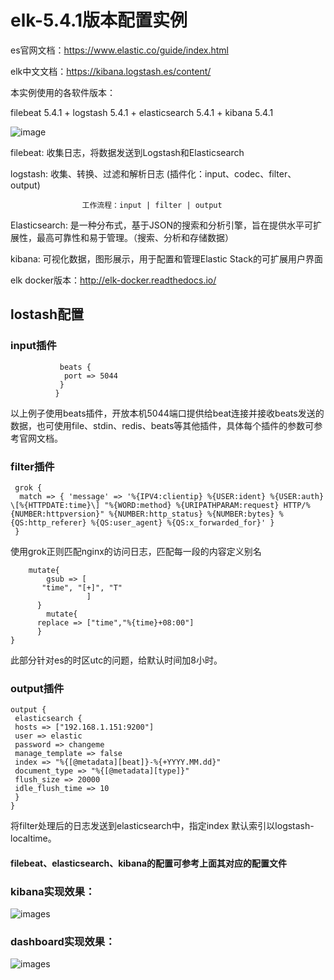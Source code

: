 # elk-5.4.1版本配置实例

es官网文档：https://www.elastic.co/guide/index.html

elk中文文档：https://kibana.logstash.es/content/

本实例使用的各软件版本：

filebeat 5.4.1 + logstash 5.4.1 + elasticsearch 5.4.1 + kibana 5.4.1
 
 ![image](https://github.com/xiaoxiamin/elk-Configuration-instance/blob/master/picture/QQ%CD%BC%C6%AC20170620160929.png)
 
 filebeat: 收集日志，将数据发送到Logstash和Elasticsearch
 
 logstash: 收集、转换、过滤和解析日志  (插件化：input、codec、filter、output)
        
                    工作流程：input | filter | output
           
 Elasticsearch: 是一种分布式，基于JSON的搜索和分析引擎，旨在提供水平可扩展性，最高可靠性和易于管理。（搜索、分析和存储数据）
 
 kibana: 可视化数据，图形展示，用于配置和管理Elastic Stack的可扩展用户界面


elk docker版本：http://elk-docker.readthedocs.io/

## lostash配置

### input插件

```       input {
           beats {
            port => 5044
           }
          }
```
以上例子使用beats插件，开放本机5044端口提供给beat连接并接收beats发送的数据，也可使用file、stdin、redis、beats等其他插件，具体每个插件的参数可参考官网文档。

### filter插件

```
 grok {
  match => { 'message' => '%{IPV4:clientip} %{USER:ident} %{USER:auth} \[%{HTTPDATE:time}\] "%{WORD:method} %{URIPATHPARAM:request} HTTP/%{NUMBER:httpversion}" %{NUMBER:http_status} %{NUMBER:bytes} %{QS:http_referer} %{QS:user_agent} %{QS:x_forwarded_for}' }
 }
```
使用grok正则匹配nginx的访问日志，匹配每一段的内容定义别名

```
    mutate{
        gsub => [
       "time", "[+]", "T"
                 ]
      }
        mutate{
      replace => ["time","%{time}+08:00"]
      }
}

```
此部分针对es的时区utc的问题，给默认时间加8小时。

### output插件

```
output {
 elasticsearch {
 hosts => ["192.168.1.151:9200"]
 user => elastic
 password => changeme
 manage_template => false
 index => "%{[@metadata][beat]}-%{+YYYY.MM.dd}"
 document_type => "%{[@metadata][type]}"
 flush_size => 20000
 idle_flush_time => 10
 }
}
```
将filter处理后的日志发送到elasticsearch中，指定index 默认索引以logstash-localtime。

#### filebeat、elasticsearch、kibana的配置可参考上面其对应的配置文件

### kibana实现效果：

![images](https://github.com/xiaoxiamin/elk-Configuration-instance/blob/master/picture/QQ%CD%BC%C6%AC20170627142423.png)

### dashboard实现效果：
![images](https://github.com/xiaoxiamin/elk-Configuration-instance/blob/master/picture/QQ%CD%BC%C6%AC20170627142838.png)
